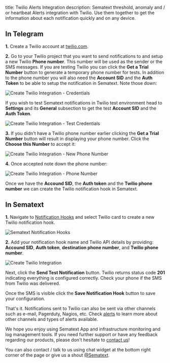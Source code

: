 title: Twilio Alerts Integration
description: Sematext threshold, anomaly and / or heartbeat Alerts integration with Twilio. Use them together to get the information about each notification quickly and on any device.

## In Telegram

**1.** Create a Twilio account at [twilio.com](https://twilio.com).

**2.** Go to your Twilio project that you want to send notifications to and setup a new Twilio **Phone number**. This number will be used as the sender or the SMS messages. If you are testing Twilio you can click the **Get a Trial Number** button to generate a temporary phone number for tests. In addition to the phone number you will also need the **Account SID** and the **Auth Token** to be able to setup the notification in Sematext. Note those down:

<img class="content-modal-image" alt="Create Twilio Integration - Credentials" src="../../images/integrations/create-twilio-integration-create-phone-number.png" title="Create Twilio Integration - Credentials">

If you wish to test Sematext notifications in Twilio test environment head to **Settings** and its **General** subsection to get the test **Account SID** and the **Auth Token**.

<img class="content-modal-image" alt="Create Twilio Integration - Test Credentials" src="../../images/integrations/create-twilio-integration-settings.png" title="Create Twilio Integration - Test Credentials">

**3.** If you didn't have a Twilio phone number earlier clicking the **Get a Trial Number** button will result in displaying your phone number. Click the **Choose this Number** to accept it:

<img class="content-modal-image" alt="Create Twilio Integration - New Phone Number" src="../../images/integrations/create-twilio-integration-confirm-phone-number.png" title="Create Twilio Integration - New Phone Number">

**4.** Once accepted note down the phone number:

<img class="content-modal-image" alt="Create Twilio Integration - Phone Number" src="../../images/integrations/create-twilio-integration-display-phone-number.png" title="Create Twilio Integration - Phone Number">

Once we have the **Accound SID**, the **Auth token** and the **Twilio phone number** we can create the Twilio notification hook in Sematext.

## In Sematext

**1.** Navigate to [Notification Hooks](https://apps.sematext.com/ui/webhook-create) and select Twilio card to create a new Twilio notification hook.

![Sematext Notification Hooks](../../images/integrations/sematext-notification-hooks.png "Sematext Notification Hook")

**2.** Add your notification hook name and Twilio API details by providing: **Accound SID**, **Auth token**, **destination phone number**, and **Twilio phone number**.

<img class="content-modal-image" alt="Create Twilio Integration" src="../../images/integrations/create-twilio-integration.png" title="Create Twilio Integration">

Next, click the **Send Test Notification** button. Twilio returns status code **201** indicating everything is configured correctly. Check your phone if the SMS from Twilio was delivered. 

Once the SMS is visible click the **Save Notification Hook** button to save your configuration. 

That's it. Notifications sent to Twilio can also be sent via other channels such as e-mail, Pagerduty, Nagios, etc. Check [alerts](/integration) to learn more about other channels and types of alerts available.

We hope you enjoy using Sematext App and infrastructure monitoring and log management tools. If you need further support or have any feedback regarding our products, please don't hesitate to [contact us](mailto:support@sematext.com)!

You can also contact / talk to us using chat widget at the bottom right corner of the page or give us a shout [@Sematext](http://twitter.com/sematext).
